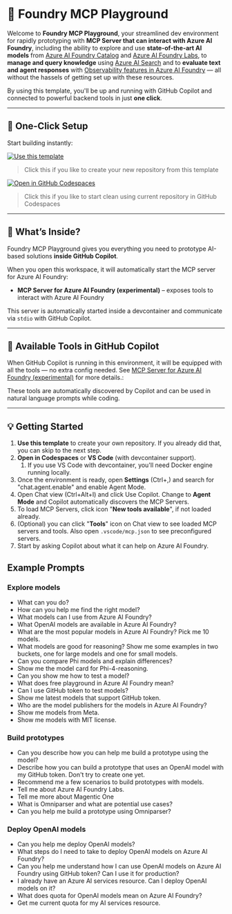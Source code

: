 # 🧪 Foundry MCP Playground

Welcome to **Foundry MCP Playground**, your streamlined dev environment for rapidly prototyping with **MCP Server that can interact with Azure AI Foundry**, including the ability to explore and use **state-of-the-art AI models** from [Azure AI Foundry Catalog](https://ai.azure.com/explore/models) and [Azure AI Foundry Labs](https://ai.azure.com/labs), to **manage and query knowledge** using [Azure AI Search](https://learn.microsoft.com/azure/search/search-what-is-azure-search) and to **evaluate text and agent responses** with [Observability features in Azure AI Foundry](https://learn.microsoft.com/azure/ai-foundry/concepts/observability) — all without the hassels of getting set up with these resources.

By using this template, you'll be up and running with GitHub Copilot and connected to powerful backend tools in just **one click**.

---

## 🚀 One-Click Setup

Start building instantly:

[![Use this template](https://img.shields.io/badge/-Use%20this%20template-grey?style=for-the-badge&logo=github)](https://github.com/azure-ai-foundry/foundry-mcp-playground/generate)

> Click this if you like to create your new repository from this template

[![Open in GitHub Codespaces](https://img.shields.io/badge/-Open%20in%20Codespaces-blue?style=for-the-badge&logo=github)](https://github.com/codespaces/new?template_repository=azure-ai-foundry/foundry-mcp-playground/generate)

> Click this if you like to start clean using current repository in GitHub Codespaces

---

## 🧠 What’s Inside?

Foundry MCP Playground gives you everything you need to prototype AI-based solutions **inside GitHub Copilot**.

When you open this workspace, it will automatically start the MCP server for Azure AI Foundry:

- **MCP Server for Azure AI Foundry (experimental)** – exposes tools to interact with Azure AI Foundry

This server is automatically started inside a devcontainer and communicate via `stdio` with GitHub Copilot.

---

## 🧰 Available Tools in GitHub Copilot

When GitHub Copilot is running in this environment, it will be equipped with all the tools — no extra config needed. See [MCP Server for Azure AI Foundry (experimental)](https://github.com/azure-ai-foundry/mcp-foundry) for more details.:

These tools are automatically discovered by Copilot and can be used in natural language prompts while coding.

---

## 💡 Getting Started

1. **Use this template** to create your own repository. If you already did that, you can skip to the next step.
1. **Open in Codespaces** or **VS Code** (with devcontainer support).
    1. If you use VS Code with devcontainer, you'll need Docker engine running locally.
1. Once the environment is ready, open **Settings** (Ctrl+,) and search for "chat.agent.enable" and enable Agent Mode.
1. Open Chat view (Ctrl+Alt+I) and click Use Copilot. Change to **Agent Mode** and Copilot automatically discovers the MCP Servers.
1. To load MCP Servers, click icon "**New tools available**", if not loaded already.
1. (Optional) you can click "**Tools**" icon on Chat view to see loaded MCP servers and tools. Also open `.vscode/mcp.json` to see preconfigured servers.
1. Start by asking Copilot about what it can help on Azure AI Foundry.

## Example Prompts

### Explore models
- What can you do?
- How can you help me find the right model?
- What models can I use from Azure AI Foundry?
- What OpenAI models are available in Azure AI Foundry?
- What are the most popular models in Azure AI Foundry? Pick me 10 models.
- What models are good for reasoning? Show me some examples in two buckets, one for large models and one for small models.
- Can you compare Phi models and explain differences?
- Show me the model card for Phi-4-reasoning.
- Can you show me how to test a model?
- What does free playground in Azure AI Foundry mean?
- Can I use GitHub token to test models?
- Show me latest models that support GitHub token.
- Who are the model publishers for the models in Azure AI Foundry?
- Show me models from Meta.
- Show me models with MIT license.

### Build prototypes
- Can you describe how you can help me build a prototype using the model?
- Describe how you can build a prototype that uses an OpenAI model with my GitHub token. Don't try to create one yet.
- Recommend me a few scenarios to build prototypes with models.
- Tell me about Azure AI Foundry Labs.
- Tell me more about Magentic One
- What is Omniparser and what are potential use cases?
- Can you help me build a prototype using Omniparser?

### Deploy OpenAI models
- Can you help me deploy OpenAI models?
- What steps do I need to take to deploy OpenAI models on Azure AI Foundry?
- Can you help me understand how I can use OpenAI models on Azure AI Foundry using GitHub token? Can I use it for production?
- I already have an Azure AI services resource. Can I deploy OpenAI models on it?
- What does quota for OpenAI models mean on Azure AI Foundry?
- Get me current quota for my AI services resource.
